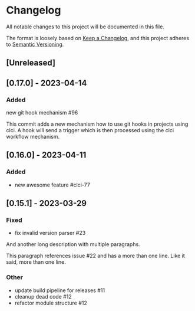 # Changelog

All notable changes to this project will be documented in this file.

The format is loosely based on [Keep a Changelog](https://keepachangelog.com/en/1.1.0/), 
and this project adheres to [Semantic Versioning](https://semver.org/spec/v2.0.0.html).

## [Unreleased]

## [0.17.0] - 2023-04-14

### Added

new git hook mechanism #96

This commit adds a new mechanism how to use git hooks in projects using clci. A hook will send a trigger which is then processed using the clci workflow mechanism.

## [0.16.0] - 2023-04-11

### Added

- new awesome feature #clci-77

## [0.15.1] - 2023-03-29

### Fixed

- fix invalid version parser #23

And another long description with multiple paragraphs.

This paragraph references issue #22 and has a more than one line.
Like it said, more than one line.

### Other

- update build pipeline for releases #11
- cleanup dead code #12
- refactor module structure #12